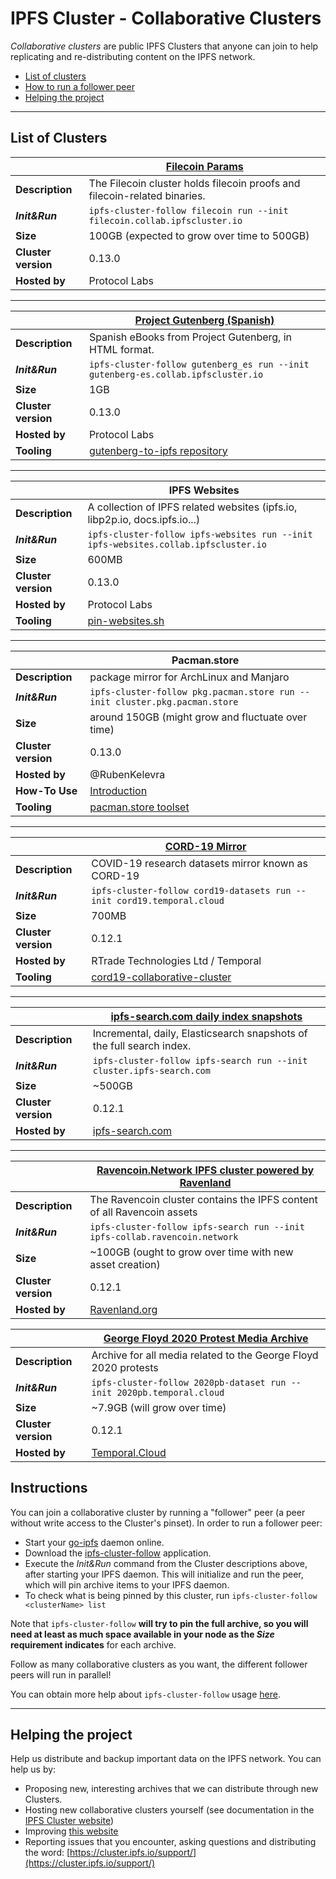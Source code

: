 # IPFS Cluster - Collaborative Clusters

*Collaborative clusters* are public IPFS Clusters that anyone can join to help replicating and re-distributing content on the IPFS network.

* [List of clusters](#list-of-clusters)
* [How to run a follower peer](#instructions)
* [Helping the project](#helping-the-project)

---

## List of Clusters

| | [Filecoin Params](https://filecoin.io) |
| - | - |
| **Description** | The Filecoin cluster holds filecoin proofs and filecoin-related binaries. |
| ***Init&Run*** | `ipfs-cluster-follow filecoin run --init filecoin.collab.ipfscluster.io` |
| **Size** | 100GB (expected to grow over time to 500GB) |
| **Cluster version** | 0.13.0 |
| **Hosted by** | Protocol Labs |

---

| | [Project Gutenberg (Spanish)](https://gutenberg.org) |
| - | - |
| **Description** | Spanish eBooks from Project Gutenberg, in HTML format. |
| ***Init&Run*** | `ipfs-cluster-follow gutenberg_es run --init gutenberg-es.collab.ipfscluster.io` |
| **Size** | 1GB |
| **Cluster version** | 0.13.0 |
| **Hosted by** | Protocol Labs |
| **Tooling** | [gutenberg-to-ipfs repository](https://github.com/ipfs-shipyard/gutenberg-to-ipfs) |

---

| | IPFS Websites |
| - | - |
| **Description** | A collection of IPFS related websites (ipfs.io, libp2p.io, docs.ipfs.io...) |
| ***Init&Run*** | `ipfs-cluster-follow ipfs-websites run --init ipfs-websites.collab.ipfscluster.io` |
| **Size** | 600MB |
| **Cluster version** | 0.13.0 |
| **Hosted by** | Protocol Labs |
| **Tooling** | [pin-websites.sh](https://github.com/ipfs-cluster/archive-tools/blob/master/ipfs-websites/pin-websites.sh) |

---

| | Pacman.store |
| - | - |
| **Description** | package mirror for ArchLinux and Manjaro |
| ***Init&Run*** | `ipfs-cluster-follow pkg.pacman.store run --init cluster.pkg.pacman.store` |
| **Size** | around 150GB (might grow and fluctuate over time) |
| **Cluster version** | 0.13.0 |
| **Hosted by** | @RubenKelevra |
| **How-To Use** | [Introduction](https://github.com/RubenKelevra/pacman.store/blob/master/README.md#pacmanstore) |
| **Tooling** | [pacman.store toolset](https://github.com/RubenKelevra/rsync2ipfs-cluster) |

---

| | [CORD-19 Mirror](https://pages.semanticscholar.org/coronavirus-research) |
| - | - | 
| **Description** | COVID-19 research datasets mirror known as CORD-19 |
| ***Init&Run*** | `ipfs-cluster-follow cord19-datasets run --init cord19.temporal.cloud` |
| **Size** | 700MB |
| **Cluster version** | 0.12.1 |
| **Hosted by** | RTrade Technologies Ltd / Temporal |
| **Tooling** | [cord19-collaborative-cluster](https://github.com/RTradeLtd/cord19-collaborative-cluster/tree/master) |

---

| | [ipfs-search.com daily index snapshots](https://github.com/ipfs-search/ipfs-search/blob/master/docs/snapshots.md) |
| - | - | 
| **Description** | Incremental, daily, Elasticsearch snapshots of the full search index. |
| ***Init&Run*** | `ipfs-cluster-follow ipfs-search run --init cluster.ipfs-search.com` |
| **Size** | ~500GB |
| **Cluster version** | 0.12.1 |
| **Hosted by** | [ipfs-search.com](https://ipfs-search.com) |

---

| | [Ravencoin.Network IPFS cluster powered by Ravenland](https://ravencoin.network) |
| - | - | 
| **Description** | The Ravencoin cluster contains the IPFS content of all Ravencoin assets |
| ***Init&Run*** | `ipfs-cluster-follow ipfs-search run --init ipfs-collab.ravencoin.network` |
| **Size** | ~100GB (ought to grow over time with new asset creation) |
| **Cluster version** | 0.12.1 |
| **Hosted by** | [Ravenland.org](https://ravenland.org) |

| | [George Floyd 2020 Protest Media Archive](https://github.com/2020PB/police-brutality) |
| - | - | 
| **Description** | Archive for all media related to the George Floyd 2020 protests |
| ***Init&Run*** | `ipfs-cluster-follow 2020pb-dataset run --init 2020pb.temporal.cloud` |
| **Size** | ~7.9GB (will grow over time) |
| **Cluster version** | 0.12.1 |
| **Hosted by** | [Temporal.Cloud](https://temporal.cloud) |

## Instructions

You can join a collaborative cluster by running a "follower" peer (a peer without write access to the Cluster's pinset). In order to run a follower peer:

* Start your [go-ipfs](https://github.com/ipfs/go-ipfs#install) daemon online.
* Download the [ipfs-cluster-follow](https://dist.ipfs.io/#ipfs-cluster-follow) application.
* Execute the *Init&Run* command from the Cluster descriptions above, after starting your IPFS daemon. This will initialize and run the peer, which will pin archive items to your IPFS daemon.
* To check what is being pinned by this cluster, run `ipfs-cluster-follow <clusterName> list`

Note that `ipfs-cluster-follow` **will try to pin the full archive, so you will need at least as much space available in your node as the *Size* requirement indicates** for each archive.

Follow as many collaborative clusters as you want, the different follower peers will run in parallel!

You can obtain more help about `ipfs-cluster-follow` usage [here](https://cluster.ipfs.io/documentation/reference/follow/).


---

## Helping the project

Help us distribute and backup important data on the IPFS network. You can help us by:

* Proposing new, interesting archives that we can distribute through new Clusters.
* Hosting new collaborative clusters yourself (see documentation in the [IPFS Cluster website](https://cluster.ipfs.io/documentation/collaborative/))
* Improving [this website](https://github.com/ipfs-cluster/collab.ipfscluster.io)
* Reporting issues that you encounter, asking questions and distributing the word: [https://cluster.ipfs.io/support/](https://cluster.ipfs.io/support/)
